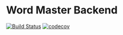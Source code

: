 # Word Master Backend

[![Build Status](https://travis-ci.com/chuchunf/wordmaster.svg?branch=master)](https://travis-ci.com/chuchunf/wordmaster)
[![codecov](https://codecov.io/gh/chuchunf/wordmaster/branch/master/graph/badge.svg)](https://codecov.io/gh/chuchunf/wordmaster)

